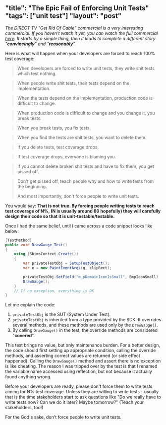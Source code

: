 "title": "The Epic Fail of Enforcing Unit Tests"
"tags": ["unit test"]
"layout": "post"
---

_The DIRECT TV "Get Rid Of Cable" commercial is a very interesting commercial. If you haven't watch it yet, you can watch the full commercial [here](here). It starts by a simple thing, then it leads to complete a different story "**convincingly**" and "**reasonably**"._

Here is what will happen when your developers are forced to reach 100% test coverage:

> When developers are forced to write unit tests, they write shit tests which test nothing.

> When people write shit tests, their tests depend on the implementation.

> When the tests depend on the implementation, production code is difficult to change.

> When production code is difficult to change and you change it, you break tests.

> When you break tests, you fix tests.

> When you find the tests are shit tests, you want to delete them.

> If you delete tests, test coverage drops.

> If test coverage drops, everyone is blaming you.

> If you cannot delete broken shit tests and have to fix them, you get pissed off.

> Don't get pissed off, teach people why and how to write tests from the beginning.
>
> And most importantly, don't force people to write unit tests.

You would say: **That is not true. By forcing people writing tests to reach test coverage of N%, (N is usually around 80 hopefully) they will carefully design their code so that it is unit-testable/testable.**

Once I had the same belief, until I came across a code snippet looks like below:

```cs
[TestMethod]
public void DrawGauge_Test()
{
	using (ShimsContext.Create())
	{
        var privateTestObj = SetupTestObject();
        var e = new PaintEventArgs(g, clipRect);

        privateTestObj.SetField("m_pDomainIconIsSmall", BmpIconSmall)
        DrawGauge();
    }
    // If no exception, everything is OK
}
```

Let me explain the code:

1. `privateTestObj` is the SUT (System Under Test).
2. `privateTestObj` is inherited from a type provided by the SDK. It overrides several methods, and these methods are used only by the `DrawGauge()`.
3. By calling `DrawGauge()` in the test, the override methods are considered "__covered__".

This test brings no value, but only maintenance burden. For a better design, the code should first setting up appropriate condition,  calling the override methods, and asserting correct values are returned (or side effect happened). Calling the `DrawGauge()` method and assert there is no exception is like cheating. The reason I was tripped over by the test is that I renamed the variable name accessed using reflection, but not because it actually found anything wrong.

Before your developers are ready, please don't force them to write tests aiming for N% test coverage. Unless they are willing to write tests - usually that is the time stakeholders start to ask questions like "Do we really have to write tests now? Can we do it later? Maybe tomorrow?" (Teach your stakeholders, too!)

For the God's sake, don't force people to write unit tests.

[here]: https://www.youtube.com/watch?v=NZ80SVOHKoo
